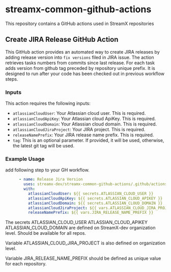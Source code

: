 # streamx-common-github-actions

This repository contains a GitHub actions used in StreamX repositories

## Create JIRA Release GitHub Action

This GitHub action provides an automated way to create JIRA releases by adding release version into `fix versions` filed in JIRA issue.
The action retrieves tasks numbers from commits since last release.
For each task adds version from github tag preceded by repository unique prefix. 
It is designed to run after your code has been checked out in previous workflow steps.

### Inputs

This action requires the following inputs:

* `atlassianCloudUser`: Your Atlassian cloud user. This is required.
* `atlassianCloudApiKey`: Your Atlassian cloud ApiKey. This is required.
* `atlassianCloudDomain`: Your Atlassian cloud domain. This is required.
* `atlassianCloudJiraProject`: Your JIRA project. This is required.
* `releaseNamePrefix`: Your JIRA release name prefix. This is required.
* `tag`: This is an optional parameter. If provided, it will be used, otherwise, the latest git tag will be used.

### Example Usage

add following step to your GH workflow.

```yaml
      - name: Release Jira Version
        uses: streamx-dev/streamx-common-github-actions/.github/actions/jira-release@main
        with:
          atlassianCloudUser: ${{ secrets.ATLASSIAN_CLOUD_USER }}
          atlassianCloudApiKey: ${{ secrets.ATLASSIAN_CLOUD_APIKEY }}
          atlassianCloudDomain: ${{ secrets.ATLASSIAN_CLOUD_DOMAIN }}
          atlassianCloudJiraProject: ${{ vars.ATLASSIAN_CLOUD_JIRA_PROJECT }}
          releaseNamePrefix: ${{ vars.JIRA_RELEASE_NAME_PREFIX }}
```

The secrets ATLASSIAN_CLOUD_USER ATLASSIAN_CLOUD_APIKEY ATLASSIAN_CLOUD_DOMAIN are defined on StreamX-dev organization level.
Should be available for all repos. 

Variable ATLASSIAN_CLOUD_JIRA_PROJECT is also defined on organization level. 

Variable JIRA_RELEASE_NAME_PREFIX should be defined as unique value for each repository.
